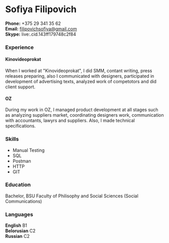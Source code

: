 # Sofiya Filipovich 
**Phone:** +375 29 341 35 62  
**Email:** filipovichsofiya@gmail.com  
**Skype:** live:.cid.143ff179748c2f84  
### Experience
#### Kinovideoprokat  
When I worked at "Kinovideoprokat", I did SMM, contant writing, press releases preparing, also I communicated with designers, participated in development of advertising texts, analyzed work of competotors and did client support.  
#### OZ
During my work in OZ, I managed product development at all stages such as analyzing suppliers market, coordinating designers work, communication with accountants, lawyrs and suppliers. Also, I made technical specifications.   
### Skills
* Manual Testing 
* SQL
* Postman 
* HTTP
* GIT  
### Education
Bachelor, BSU Faculty of Philisophy and Social Sciences (Social Communications)  
### Languages 
**English** B1  
**Belorusian** C2  
**Russian** C2   

